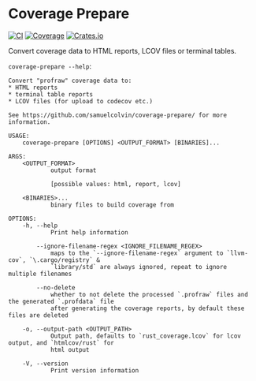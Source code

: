 # Coverage Prepare

[![CI](https://github.com/samuelcolvin/coverage-prepare/actions/workflows/ci.yml/badge.svg?event=push)](https://github.com/samuelcolvin/coverage-prepare/actions/workflows/ci.yml?query=branch%3Amain)
[![Coverage](https://codecov.io/gh/samuelcolvin/coverage-prepare/branch/main/graph/badge.svg?token=xCXg5aV9wM)](https://codecov.io/gh/samuelcolvin/coverage-prepare)
[![Crates.io](https://img.shields.io/crates/v/coverage-prepare?color=green)](https://crates.io/crates/coverage-prepare)

Convert coverage data to HTML reports, LCOV files or terminal tables.

`coverage-prepare --help`:

```
Convert "profraw" coverage data to:
* HTML reports
* terminal table reports
* LCOV files (for upload to codecov etc.)

See https://github.com/samuelcolvin/coverage-prepare/ for more information.

USAGE:
    coverage-prepare [OPTIONS] <OUTPUT_FORMAT> [BINARIES]...

ARGS:
    <OUTPUT_FORMAT>
            output format
            
            [possible values: html, report, lcov]

    <BINARIES>...
            binary files to build coverage from

OPTIONS:
    -h, --help
            Print help information

        --ignore-filename-regex <IGNORE_FILENAME_REGEX>
            maps to the `--ignore-filename-regex` argument to `llvm-cov`, `\.cargo/registry` &
            `library/std` are always ignored, repeat to ignore multiple filenames

        --no-delete
            whether to not delete the processed `.profraw` files and the generated `.profdata` file
            after generating the coverage reports, by default these files are deleted

    -o, --output-path <OUTPUT_PATH>
            Output path, defaults to `rust_coverage.lcov` for lcov output, and `htmlcov/rust` for
            html output

    -V, --version
            Print version information
```
